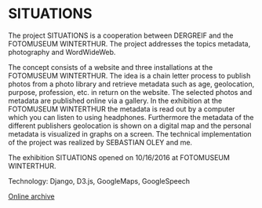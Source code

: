 # SITUATIONS

The project SITUATIONS is a cooperation between DERGREIF and the FOTOMUSEUM WINTERTHUR. The project addresses the topics metadata, photography and WordWideWeb.

The concept consists of a website and three installations at the FOTOMUSEUM WINTERTHUR. The idea is a chain letter process to publish photos from a photo library and retrieve metadata such as age, geolocation, purpose, profession, etc. in return on the website. The selected photos and metadata are published online via a gallery. In the exhibition at the FOTOMUSEUM WINTERTHUR the metadata is read out by a computer which you can listen to using headphones. Furthermore the metadata of the different publishers geolocation is shown on a digital map and the personal metadata is visualized in graphs on a screen. The technical implementation of the project was realized by SEBASTIAN OLEY and me.

The exhibition SITUATIONS opened on 10/16/2016 at FOTOMUSEUM WINTERTHUR.

Technology: Django, D3.js, GoogleMaps, GoogleSpeech

[Online archive](http://situations.dergreif-online.de)

